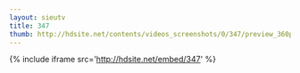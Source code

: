 ```yaml
---
layout: sieutv
title: 347
thumb: http://hdsite.net/contents/videos_screenshots/0/347/preview_360p.mp4.jpg
---
```

{% include iframe src='http://hdsite.net/embed/347' %}
 
